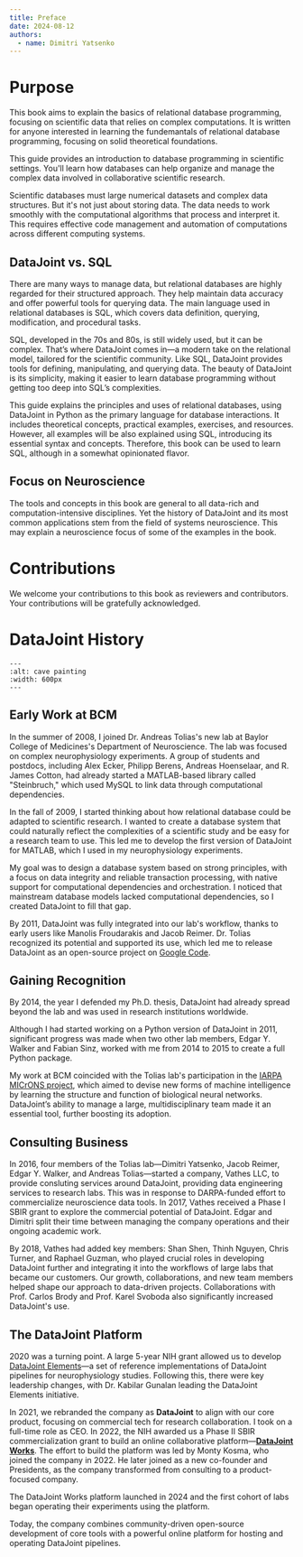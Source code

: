 ```yaml
---
title: Preface
date: 2024-08-12
authors:
  - name: Dimitri Yatsenko
---
```


# Purpose
This book aims to explain the basics of relational database programming, focusing on scientific data that relies on complex computations.
It is written for anyone interested in learning the fundemantals of relational database programming, focusing on solid theoretical foundations. 

This guide provides an introduction to database programming in scientific settings. You'll learn how databases can help organize and manage the complex data involved in collaborative scientific research.

Scientific databases must large numerical datasets and complex data structures. But it's not just about storing data. The data needs to work smoothly with the computational algorithms that process and interpret it. This requires effective code management and automation of computations across different computing systems.

## DataJoint vs. SQL
There are many ways to manage data, but relational databases are highly regarded for their structured approach.
They help maintain data accuracy and offer powerful tools for querying data. The main language used in relational databases is SQL, which covers data definition, querying, modification, and procedural tasks.

SQL, developed in the 70s and 80s, is still widely used, but it can be complex. That’s where DataJoint comes in—a modern take on the relational model, tailored for the scientific community.
Like SQL, DataJoint provides tools for defining, manipulating, and querying data. The beauty of DataJoint is its simplicity, making it easier to learn database programming without getting too deep into SQL’s complexities.

This guide explains the principles and uses of relational databases, using DataJoint in Python as the primary language for database interactions. 
It includes theoretical concepts, practical examples, exercises, and resources.
However, all examples will be also explained using SQL, introducing its essential syntax and concepts.
Therefore, this book can be used to learn SQL, although in a somewhat opinionated flavor.

## Focus on Neuroscience
The tools and concepts in this book are general to all data-rich and computation-intensive disciplines.
Yet the history of DataJoint and its most common applications stem from the field of systems neuroscience.
This may explain a neuroscience focus of some of the examples in the book.

# Contributions
We welcome your contributions to this book as reviewers and contributors.
Your contributions will be gratefully acknowledged.


# DataJoint History 

```{image} ./images/cave-art.jpg
---
:alt: cave painting
:width: 600px
---
```

## Early Work at BCM
In the summer of 2008, I joined Dr. Andreas Tolias's new lab at Baylor College of Medicines's Department of Neuroscience.
The lab was focused on complex neurophysiology experiments.
A group of students and postdocs, including Alex Ecker, Philipp Berens, Andreas Hoenselaar, and R. James Cotton, had already started a MATLAB-based library called "Steinbruch," which used MySQL to link data through computational dependencies.

In the fall of 2009, I started thinking about how relational database could be adapted to scientific research.
I wanted to create a database system that could naturally reflect the complexities of a scientific study and be easy for a research team to use.
This led me to develop the first version of DataJoint for MATLAB, which I used in my neurophysiology experiments.

My goal was to design a database system based on strong principles, with a focus on data integrity and reliable transaction processing, with native support for computational dependencies and orchestration.
I noticed that mainstream database models lacked computational dependencies, so I created DataJoint to fill that gap.

By 2011, DataJoint was fully integrated into our lab's workflow, thanks to early users like Manolis Froudarakis and Jacob Reimer. Dr. Tolias recognized its potential and supported its use, which led me to release DataJoint as an open-source project on [Google Code](https://code.google.com/archive/p/datajoint/).

## Gaining Recognition
By 2014, the year I defended my Ph.D. thesis, DataJoint had already spread beyond the lab and was used in research institutions worldwide.

Although I had started working on a Python version of DataJoint in 2011, significant progress was made when two other lab members, Edgar Y. Walker and Fabian Sinz, worked with me from 2014 to 2015 to create a full Python package.

My work at BCM coincided with the Tolias lab's participation in the [IARPA MICrONS project](https://www.iarpa.gov/research-programs/microns), which aimed to devise new forms of machine intelligence by learning the structure and function of biological neural networks. DataJoint’s ability to manage a large, multidisciplinary team made it an essential tool, further boosting its adoption.

## Consulting Business
In 2016, four members of the Tolias lab—Dimitri Yatsenko, Jacob Reimer, Edgar Y. Walker, and Andreas Tolias—started a company, Vathes LLC, to provide consluting services around DataJoint, providing data engineering services to research labs.
This was in response to DARPA-funded effort to commercialize neuroscience data tools.
In 2017, Vathes received a Phase I SBIR grant to explore the commercial potential of DataJoint. Edgar and Dimitri split their time between managing the company operations and their ongoing academic work.

By 2018, Vathes had added key members: Shan Shen, Thinh Nguyen, Chris Turner, and Raphael Guzman, who played crucial roles in developing DataJoint further and integrating it into the workflows of large labs that became our customers. Our growth, collaborations, and new team members helped shape our approach to data-driven projects. Collaborations with Prof. Carlos Brody and Prof. Karel Svoboda also significantly increased DataJoint's use.

## The DataJoint Platform
2020 was a turning point. A large 5-year NIH grant allowed us to develop [DataJoint Elements](https://datajoint.com/docs/elements)—a set of reference implementations of DataJoint pipelines for neurophysiology studies. Following this, there were key leadership changes, with Dr. Kabilar Gunalan leading the DataJoint Elements initiative.

In 2021, we rebranded the company as **DataJoint** to align with our core product, focusing on commercial tech for research collaboration. I took on a full-time role as CEO. 
In 2022, the NIH awarded us a Phase II SBIR commercialization grant to build an online collaborative platform—[**DataJoint Works**](https://works.datajoint.com).
The effort to build the platform was led by Monty Kosma, who joined the company in 2022. 
He later joined as a new co-founder and Presidents, as the company transformed from consulting to a product-focused company.

The DataJoint Works platform launched in 2024 and the first cohort of labs began operating their experiments using the platform.

Today, the company combines community-driven open-source development of core tools with a powerful online platform for hosting and operating DataJoint pipelines.

